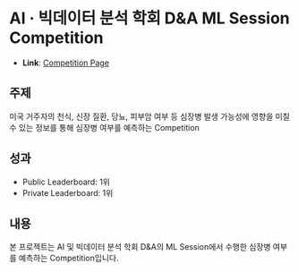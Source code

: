 # AI · 빅데이터 분석 학회 D&A ML Session Competition

- **Link**: [Competition Page](https://www.kaggle.com/competitions/competition035)

## 주제
미국 거주자의 천식, 신장 질환, 당뇨, 피부암 여부 등 심장병 발생 가능성에 영향을 미칠 수 있는 정보를 통해 심장병 여부를 예측하는 Competition

## 성과
- Public Leaderboard: 1위
- Private Leaderboard: 1위

## 내용
본 프로젝트는 AI 및 빅데이터 분석 학회 D&A의 ML Session에서 수행한 심장병 여부를 예측하는 Competition입니다.
